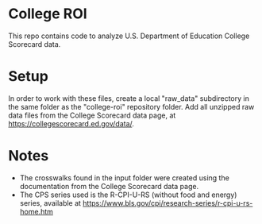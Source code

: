 # College ROI
This repo contains code to analyze U.S. Department of Education College Scorecard data.
# Setup
In order to work with these files, create a local "raw_data" subdirectory in the same folder as the "college-roi" repository folder. Add all unzipped raw data files from the College Scorecard data page, at https://collegescorecard.ed.gov/data/.
# Notes
- The crosswalks found in the input folder were created using the documentation from the College Scorecard data page.
- The CPS series used is the R-CPI-U-RS (without food and energy) series, available at https://www.bls.gov/cpi/research-series/r-cpi-u-rs-home.htm
